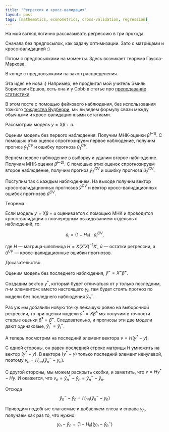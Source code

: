 ```yaml
---
title: "Регрессия и кросс-валидация"
layout: post
tags: [mathematics, econometrics, cross-validation, regression]
---
```


На мой взгляд логично рассказывать регрессию в три прохода: 

Сначала без предпосылок, как задачу оптимизации. Зато с матрицами и кросс-валидацией :)

Потом с предпосылками на моменты. Здесь возникает теорема Гаусса-Маркова.

В конце с предпосылками на закон распределения. 

Эта идея не нова :) Например, её продвигал мой учитель Эмиль Борисович Ершов, есть она и у Cobb в статье про [преподавание статистики](http://chjs.mat.utfsm.cl/volumes/02/01/Cobb(2011).pdf).

В этом посте с помощью фейкового наблюдения, без использования тяжкого [тождества Вудберри](https://en.wikipedia.org/wiki/Woodbury_matrix_identity), 
мы выведем формулу связи между обычными и кросс-валидационными остатками. 


Рассмотрим модель $y=X\beta + u$. 

Оценим модель без первого наблюдения. Получим МНК-оценки $\hat\beta^{(-1)}$.
С помощью этих оценок спрогнозируем первое наблюдение, получим прогноз $\hat y_1^{CV}$ и ошибку прогноза $\hat u_1^{CV}$.

Вернём первое наблюдение в выборку и удалим второе наблюдение. Получим МНК-оценки $\hat\beta^{(-2)}$.
С помощью этих оценок спрогнозируем второе наблюдение, получим прогноз $\hat y_2^{CV}$ и ошибку прогноза $\hat u_2^{CV}$.

Поступим так с каждым наблюдением. На выходе получим вектор кросс-валидационных прогнозов $\hat y^{CV}$ и вектор кросс-валидационных ошибок прогнозов $\hat u^{CV}$.


Теорема. 

Если модель $y=X\beta + u$ оценивается с помощью МНК и проводится кросс-валидации с поочередным выкидыванием отдельных наблюдений, то:

$$
\hat u_i = (1 - H_{ii}) \cdot \hat u_i^{CV},
$$

где $H$ — матрица-шляпница $H = X(X'X)^{-1}X'$, $\hat u$ — остатки регрессии, а $\hat u^{CV}$ — кросс-валидационные ошибки прогнозов.

Доказательство. 

Оценим модель без последнего наблюдения, $\hat y^{-} = X^{-} \hat\beta^{-}$. 

Создадим вектор $y^{\ast}$, который будет отличаться от $y$ только последним, $n$-м элементом:
вместо настоящего $y_n$ там будет стоять прогноз по модели без последнего наблюдения $\hat y^{-}_n$.

Раз уж мы добавили новую точку лежащую ровно на выборочной регрессии, то при оценки модели
$\hat y^{\ast} = X \hat \beta^{ \ast}$ мы получим в точности старые оценки $\hat \beta^{\ast} = \hat \beta^{-}$. 
Следовательно, и прогнозы эти две модели дают одинаковые, $\hat y_i^{\ast} = \hat y_i^{-}$.

А теперь посмотрим на последний элемент вектора $v = H (y^{\ast} - y)$.

С одной стороны, он равен последней строке матрицы $H$ умножить на вектор $(y^{\ast} - y)$. 
В векторе $(y^{\ast} - y)$ только последний элемент ненулевой, поэтому $v_n = H_{nn} (\hat y^{-}_n - y_n)$.

С другой стороны, мы можем раскрыть скобки, и заметить, что $v = Hy^{\ast} - Hy$. 
И окажется, что $v_n = \hat y_n^{\ast} - \hat y_n = \hat y_n^{-} - \hat y_n$.

Отсюда
$$
 \hat y_n^- - \hat y_n = H_{nn} (\hat y_n^- - y_n)
$$

Приводим подобные слагаемые и добавляем слева и справа $y_n$, получаем как раз то, что нужно:
$$
y_n - \hat y_n   = (1 - H_{ii}) (y_n - \hat y_n^- )
$$